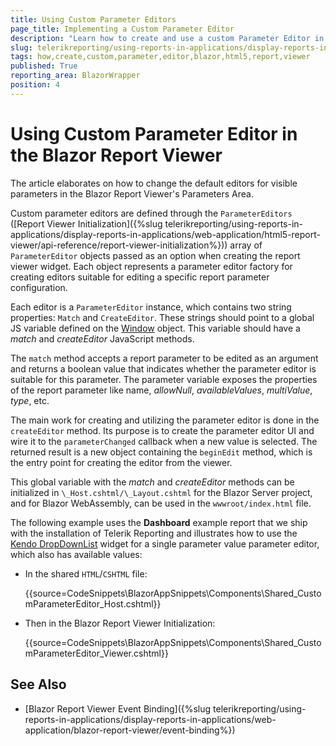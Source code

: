 ```yaml
---
title: Using Custom Parameter Editors
page_title: Implementing a Custom Parameter Editor 
description: "Learn how to create and use a custom Parameter Editor in the Telerik Reporting Blazor Report Viewer for all types of report parameters."
slug: telerikreporting/using-reports-in-applications/display-reports-in-applications/web-application/blazor-report-viewer/how-to-create-a-custom-parameter-editor
tags: how,create,custom,parameter,editor,blazor,html5,report,viewer
published: True
reporting_area: BlazorWrapper
position: 4
---
```


# Using Custom Parameter Editor in the Blazor Report Viewer

The article elaborates on how to change the default editors for visible parameters in the Blazor Report Viewer's Parameters Area.

Custom parameter editors are defined through the `ParameterEditors` ([Report Viewer Initialization]({%slug telerikreporting/using-reports-in-applications/display-reports-in-applications/web-application/html5-report-viewer/api-reference/report-viewer-initialization%})) array of `ParameterEditor` objects passed as an option when creating the report viewer widget.
Each object represents a parameter editor factory for creating editors suitable for editing a specific report parameter configuration.

Each editor is a `ParameterEditor` instance, which contains two string properties: `Match` and `CreateEditor`. These strings should point to a global JS variable defined on the [Window](https://developer.mozilla.org/en-US/docs/Web/API/Window) object. This variable should have a _match_ and _createEditor_ JavaScript methods.

The `match` method accepts a report parameter to be edited as an argument and returns a boolean value that indicates whether the parameter editor is suitable for this parameter. The parameter variable exposes the properties of the report parameter like name, *allowNull*, *availableValues*, *multiValue*, *type*, etc.

The main work for creating and utilizing the parameter editor is done in the `createEditor` method. Its purpose is to create the parameter editor UI and wire it to the `parameterChanged` callback when a new value is selected. The returned result is a new object containing the `beginEdit` method, which is the entry point for creating the editor from the viewer.

This global variable with the _match_ and _createEditor_ methods can be initialized in `\_Host.cshtml/\_Layout.cshtml` for the Blazor Server project, and for Blazor WebAssembly, can be used in the `wwwroot/index.html` file.

The following example uses the **Dashboard** example report that we ship with the installation of Telerik Reporting and illustrates how to use the [Kendo DropDownList](https://demos.telerik.com/kendo-ui/dropdownlist/index) widget for a single parameter value parameter editor, which also has available values:

- In the shared `HTML`/`CSHTML` file:

  {{source=CodeSnippets\BlazorAppSnippets\Components\Shared\_CustomParameterEditor_Host.cshtml}}

- Then in the Blazor Report Viewer Initialization:

  {{source=CodeSnippets\BlazorAppSnippets\Components\Shared\_CustomParameterEditor_Viewer.cshtml}}


## See Also

* [Blazor Report Viewer Event Binding]({%slug telerikreporting/using-reports-in-applications/display-reports-in-applications/web-application/blazor-report-viewer/event-binding%})
